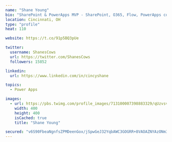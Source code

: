 ```yaml
---
name: "Shane Young"
bio: "SharePoint & PowerApps MVP - SharePoint, O365, Flow, PowerApps consulting? @PowerApps911 | Pure Snark? You found it."
location: Cincinnati, OH
type: "profile"
heat: 110

website: https://t.co/91p5BQ3pUe

twitter:
  username: ShanesCows
  url: https://twitter.com/ShanesCows
  followers: 15852

linkedin:
  url: https://www.linkedin.com/in/cincyshane

topics:
  - Power Apps

images:
  - url: https://pbs.twimg.com/profile_images/713100007398883329/qUzvsvQ3_400x400.jpg
    width: 400
    height: 400
    isCached: true
    title: "Shane Young"

secured: "v6S90FbeaNgnfsZPMDeenGox/jSpwGeJ32YqbAWC3GOGRR+8VAOAZNYAzONm3dgJH8KL1F3kG/he2nOsA/G/2DbbapqEXsZZ3xzJrmNtXKxfq845oe4iRB2mWEaEszRqKpGV/uGPyyoXPyVZIqSK/b8gqt3Ocr+L5CCSSYIUva1rWsheOCO4TS482VYtL2rcwZOUsyfX6scSzEeDzkbc8rAzMU0TtJr0lHFOGZUzMzfEJpVGDZCrrAzZ/yTFBsbKgj7Z5MANcMMKq8u9gQhcC40svDJlux7fE/EAm596D1aHGPxrgdpiFbNqUOdm97wJ9grAPenmhEiBNgnw2WwX4JFXaYoxL/xZSag3BmphQ7w3PQpRHsHXSToNUcKkuYKEtcvxU0eRyo0gl1SyaKzxFHNeCUMPEuXmE6sp2vvjs1I=;zSh6SmD/wFqEUCuVRlmYEg=="
---
```


